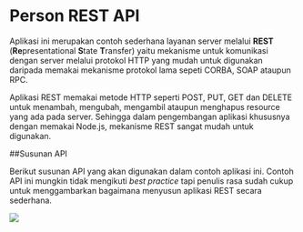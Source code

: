 # Person REST API


Aplikasi ini merupakan contoh sederhana layanan server melalui **REST** (**Re**presentational **S**tate **T**ransfer) yaitu mekanisme untuk komunikasi dengan server melalui protokol HTTP yang mudah untuk digunakan daripada memakai mekanisme protokol lama sepeti CORBA, SOAP ataupun RPC. 

Aplikasi REST memakai metode HTTP seperti POST, PUT, GET dan DELETE untuk menambah, mengubah, mengambil ataupun menghapus resource yang ada pada server. Sehingga dalam pengembangan aplikasi khususnya dengan memakai Node.js, mekanisme REST sangat mudah untuk digunakan.


##Susunan API

Berikut susunan API yang akan digunakan dalam contoh aplikasi ini. Contoh API ini mungkin tidak mengikuti *best practice* tapi penulis rasa sudah cukup untuk menggambarkan bagaimana menyusun aplikasi REST secara sederhana.


![](https://raw.githubusercontent.com/junwatu/pengenalan-nodejs-gitbook/master/images/persons-rest-api.png)

